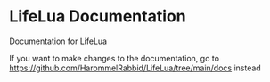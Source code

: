 # LifeLua Documentation
Documentation for LifeLua

If you want to make changes to the documentation, go to https://github.com/HarommelRabbid/LifeLua/tree/main/docs instead
